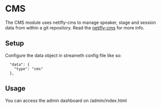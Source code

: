 # CMS

The CMS module uses netifly-cms to manage speaker, stage and session data from within a git repository. Read the [netifly-cms](https://www.netlifycms.org/docs/intro/) for more info.

## Setup

Configure the data object in streameth config file like so:

```
  "data": {
    "type": "cms"
  },
```

## Usage

You can access the admin dashboard on /admin/index.html